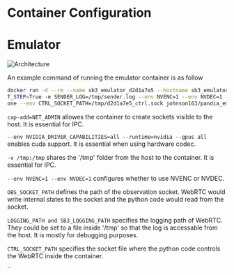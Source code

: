 Container Configuration
===


Emulator
===

![Architecture](https://docs.google.com/drawings/d/e/2PACX-1vRo5vBb13gPO2dweBHF4WKhud5dOoyGh3734hfA1iJNYhDVA9HTAjD7n5j45fXcdH3p1Vvt-gQmFwqn/pub?w=1175&h=432)

An example command of running the emulator container is as follow
```bash
docker run -d --rm --name sb3_emulator_d2d1a7e5 --hostname sb3_emulator_d2d1a7e5 --cap-add=NET_ADMIN --env NVIDIA_DRIVER_CAPABILITIES=all --runtime=nvidia --gpus all -v /tmp:/tmp --env PRIN
T_STEP=True -e SENDER_LOG=/tmp/sender.log --env NVENC=1 --env NVDEC=1 --env OBS_SOCKET_PATH=/tmp/d2d1a7e5_obs.sock --env LOGGING_PATH=None --env SB3_LOGGING_PATH=N
one --env CTRL_SOCKET_PATH=/tmp/d2d1a7e5_ctrl.sock johnson163/pandia_emulator python -um sb3_client
```

`cap-add=NET_ADMIN` allowes the container to create sockets visible to the host. It is essential for IPC.

`--env NVIDIA_DRIVER_CAPABILITIES=all --runtime=nvidia --gpus all` enables cuda support. It is essential when using hardware codec.

`-v /tmp:/tmp` shares the '/tmp' folder from the host to the container. It is essential for IPC.

`--env NVENC=1 --env NVDEC=1` configures whether to use NVENC or NVDEC.

`OBS_SOCKET_PATH` defines the path of the observation socket. WebRTC would write internal states to the socket and the python code would read from the socket.

`LOGGING_PATH and SB3_LOGGING_PATH` specifies the logging path of WebRTC. They could be set to a file inside '/tmp' so that the log is accessable from the host. It is mostly for debugging purposes.

`CTRL_SOCKET_PATH` specifies the socket file where the python code controls the WebRTC inside the container.

``
